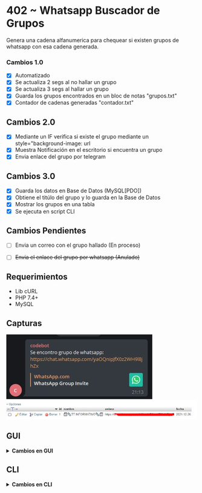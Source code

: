 # 402 ~ Whatsapp Buscador de Grupos
Genera una cadena alfanumerica para chequear si existen grupos de whatsapp con esa cadena generada.


### Cambios 1.0

- [x] Automatizado
- [x] Se actualiza 2 segs al no hallar un grupo
- [x] Se actualiza 3 segs al hallar un grupo
- [x] Guarda los grupos encontrados en un bloc de notas "grupos.txt"
- [x] Contador de cadenas generadas "contador.txt"

## Cambios 2.0
- [x] Mediante un IF verifica si existe el grupo mediante un style="background-image: url
- [x] Muestra Notificación en el escritorio si encuentra un grupo
- [x] Envia enlace del grupo por telegram

## Cambios 3.0
- [x] Guarda los datos en Base de Datos (MySQL[PDO])
- [x] Obtiene el titúlo del grupo y lo guarda en la Base de Datos
- [x] Mostrar los grupos en una tabla
- [x] Se ejecuta en script CLI

## Cambios Pendientes
- [ ] Envia un correo con el grupo hallado (En proceso)
- [ ] ~~Envia el enlace del grupo por whatsapp (Anulado)~~



## Requerimientos
* Lib cURL
* PHP 7.4+
* MySQL


## Capturas
![Captura 0001](https://github.com/JkDevArg/402/blob/main/Screenshot_1.jpg?raw=true)
![Captura 0002](https://github.com/JkDevArg/402/blob/main/Screenshot_2.jpg?raw=true)



## GUI
<details>
<summary><b>Cambios en GUI</b></summary>
  
### Cambio 3.0
 * Los datos se almacenan en la base de datos
 * Se obtiene el titúlo del grupo y lo almacena en una variable llamada $fin para luego almacenarla en la db
 * Los datos se muestran en una tabla

### Cambio 2.0
 * Se creo la base de datos pero aún no se almacenaba información
 * Los datos se guardan en un bloc de notas en txt

### Cambio 1.0
 * Se creo una función nueva llamada telegramMsj(); (para enviar msj por telegram)
 * Ahora los grupos encontrados los envia al bot que hallas configurado en telegram. (+ info @BotFather)
</details>

## CLI
<details>
<summary><b>Cambios en CLI</b></summary>
  
 * Al ejecutar el script ```php index-cli.php``` guarda la cuenta de grupos chequeados y los grupos hallados.
 * Manda msj por telegram al hallar un grupo
 * El script queda en bucle hasta que el usuario lo cancele
 * La terminal se limpia luego de chequear un grupo y no deja texto basura en la terminal
 * Código optimizado para una mejor función del script
</details>
